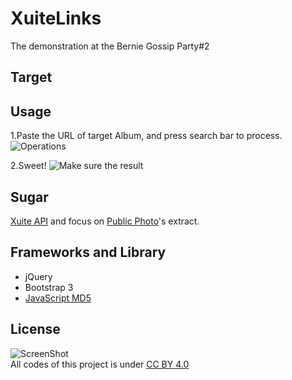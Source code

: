 XuiteLinks
=============

The demonstration at the Bernie Gossip Party#2

Target
------

Usage
-----

1.Paste the URL of target Album, and press search bar to process.
![Operations](http://hblbb.github.io/ChromeApp-XuiteLinks/XuiteLinks-WebUI.png)

2.Sweet! 
![Make sure the result](http://hblbb.github.io/ChromeApp-XuiteLinks/XuiteLinks-Actuallinking.png)

Sugar
-----

[Xuite API](http://api.xuite.net/document/bin/xuite_dev/public/) and focus on [Public Photo](xuite.photo.public.getPhotos)'s extract.

Frameworks and Library
----------------------

- jQuery
- Bootstrap 3
- [JavaScript MD5](https://code.google.com/p/crypto-js/#MD5)

License
-------
![ScreenShot](http://i.creativecommons.org/l/by/4.0/88x31.png)  
All codes of this project is under [CC BY 4.0](http://creativecommons.org/licenses/by/4.0/)
